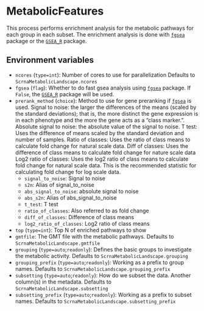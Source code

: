 # MetabolicFeatures

This process performs enrichment analysis for the metabolic pathways for each group in each subset. The enrichment analysis is done with [`fgsea`][1] package or the [`GSEA_R`][2] package.

## Environment variables

- `ncores` (`type=int`): Number of cores to use for parallelization
    Defaults to `ScrnaMetabolicLandscape.ncores`
- `fgsea` (`flag`): Whether to do fast gsea analysis using [`fgsea`][1] package.
    If `False`, the [`GSEA_R`][2] package will be used.
- `prerank_method` (`choice`): Method to use for gene preranking if [`fgsea`][1] is used.
    Signal to noise: the larger the differences of the means
    (scaled by the standard deviations); that is, the more distinct
    the gene expression is in each phenotype and the more the gene
    acts as a “class marker.”.
    Absolute signal to noise: the absolute value of the signal to
    noise.
    T test: Uses the difference of means scaled by the standard
    deviation and number of samples.
    Ratio of classes: Uses the ratio of class means to calculate
    fold change for natural scale data.
    Diff of classes: Uses the difference of class means to calculate
    fold change for nature scale data
    Log2 ratio of classes: Uses the log2 ratio of class means to
    calculate fold change for natural scale data. This is the
    recommended statistic for calculating fold change for log scale
    data.
    - `signal_to_noise`: Signal to noise
    - `s2n`: Alias of signal_to_noise
    - `abs_signal_to_noise`: absolute signal to noise
    - `abs_s2n`: Alias of abs_signal_to_noise
    - `t_test`: T test
    - `ratio_of_classes`: Also referred to as fold change
    - `diff_of_classes`: Difference of class means
    - `log2_ratio_of_classes`: Log2 ratio of class means
- `top` (`type=int`): Top N of enriched pathways to show
- `gmtfile`: The GMT file with the metabolic pathways.
    Defaults to `ScrnaMetabolicLandscape.gmtfile`
- `grouping` (`type=auto`;`readonly`): Defines the basic groups to
    investigate the metabolic activity.
    Defaults to `ScrnaMetabolicLandscape.grouping`
- `grouping_prefix` (`type=auto`;`readonly`): Working as a prefix to
    group names.
    Defaults to `ScrnaMetabolicLandscape.grouping_prefix`
- `subsetting` (`type=auto`;`readonly`): How do we subset the data.
    Another column(s) in the metadata.
    Defaults to `ScrnaMetabolicLandscape.subsetting`
- `subsetting_prefix` (`type=auto`;`readonly`): Working as a prefix to
    subset names.
    Defaults to `ScrnaMetabolicLandscape.subsetting_prefix`

[1]: https://bioconductor.org/packages/release/bioc/html/fgsea.html
[2]: https://github.com/GSEA-MSigDB/GSEA_R
